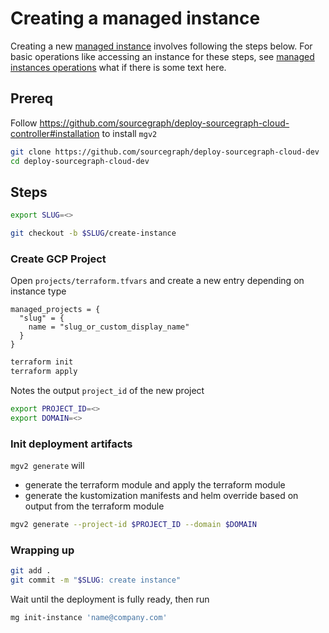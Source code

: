 # Creating a managed instance

Creating a new [managed instance](./index.md) involves following the steps below.
For basic operations like accessing an instance for these steps, see [managed instances operations](../operations.md) what if there is some text here.

## Prereq

Follow https://github.com/sourcegraph/deploy-sourcegraph-cloud-controller#installation to install `mgv2`

```sh
git clone https://github.com/sourcegraph/deploy-sourcegraph-cloud-dev
cd deploy-sourcegraph-cloud-dev
```

## Steps

```sh
export SLUG=<>
```

```sh
git checkout -b $SLUG/create-instance
```

### Create GCP Project

Open `projects/terraform.tfvars` and create a new entry depending on instance type

```hcl
managed_projects = {
  "slug" = {
    name = "slug_or_custom_display_name"
  }
}
```

```sh
terraform init
terraform apply
```

Notes the output `project_id` of the new project

```sh
export PROJECT_ID=<>
export DOMAIN=<>
```

### Init deployment artifacts

`mgv2 generate` will

- generate the terraform module and apply the terraform module
- generate the kustomization manifests and helm override based on output from the terraform module

```sh
mgv2 generate --project-id $PROJECT_ID --domain $DOMAIN
```

### Wrapping up

```sh
git add .
git commit -m "$SLUG: create instance"
```

Wait until the deployment is fully ready, then run

```sh
mg init-instance 'name@company.com'
```
